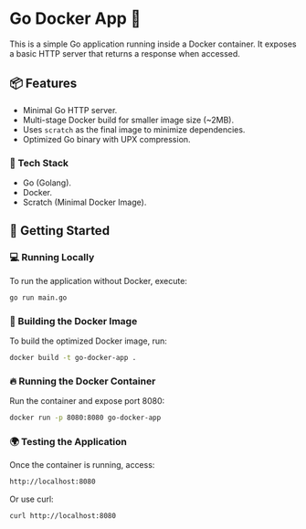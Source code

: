 # Go Docker App 🚀

This is a simple Go application running inside a Docker container. It exposes a basic HTTP server that returns a response when accessed.

## 📦 Features
- Minimal Go HTTP server.
- Multi-stage Docker build for smaller image size (~2MB).
- Uses `scratch` as the final image to minimize dependencies.
- Optimized Go binary with UPX compression.

### 🔧 Tech Stack
- Go (Golang).
- Docker.
- Scratch (Minimal Docker Image).

## 🚀 Getting Started

### 💻 Running Locally
To run the application without Docker, execute:

```sh
go run main.go
```

### 🐳 Building the Docker Image
To build the optimized Docker image, run:

```sh
docker build -t go-docker-app .
```

### 🔥 Running the Docker Container
Run the container and expose port 8080:

```sh
docker run -p 8080:8080 go-docker-app
```

### 🌍 Testing the Application
Once the container is running, access:

```sh
http://localhost:8080
```

Or use curl:

```sh
curl http://localhost:8080
```